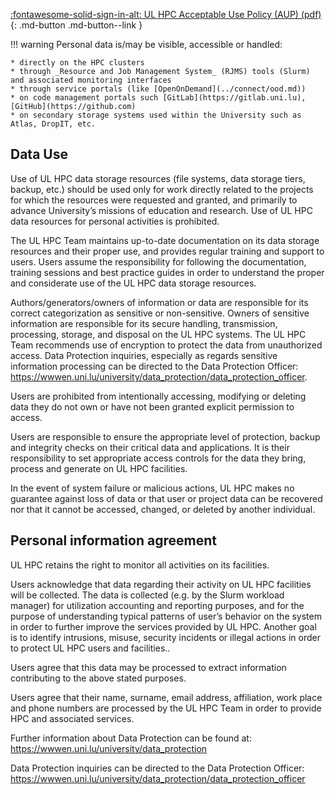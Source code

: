 
[:fontawesome-solid-sign-in-alt: UL HPC Acceptable Use Policy (AUP) (pdf)](https://hpc.uni.lu/download/documents/Uni.lu-HPC-Facilities_Acceptable-Use-Policy_v2.0.pdf){: .md-button .md-button--link }

!!! warning
    Personal data is/may be visible, accessible or handled:

    * directly on the HPC clusters
    * through _Resource and Job Management System_ (RJMS) tools (Slurm) and associated monitoring interfaces
    * through service portals (like [OpenOnDemand](../connect/ood.md))
    * on code management portals such [GitLab](https://gitlab.uni.lu), [GitHub](https://github.com)
    * on secondary storage systems used within the University such as Atlas, DropIT, etc.


## Data Use

Use of UL HPC data storage resources (file systems, data storage tiers, backup, etc.) should be used only for work directly related to the projects for which the resources were requested and granted, and primarily to advance University’s missions of education and research. Use of UL HPC data resources for personal activities is prohibited.

The UL HPC Team maintains up-to-date documentation on its data storage resources and their proper use, and provides regular training and support to users.
Users assume the responsibility for following the documentation, training sessions and best practice guides in order to understand the proper and considerate use of the UL HPC data storage resources.

Authors/generators/owners of information or data are responsible for its correct categorization as sensitive or non-sensitive. Owners of sensitive information are responsible for its secure handling, transmission, processing, storage, and disposal on the UL HPC systems. The UL HPC Team recommends use of encryption to protect the data from unauthorized access. Data Protection inquiries, especially as regards sensitive information processing can be directed to the Data Protection Officer: https://wwwen.uni.lu/university/data_protection/data_protection_officer.

Users are prohibited from intentionally accessing, modifying or deleting data they do not own or have not been granted explicit permission to access.

Users are responsible to ensure the appropriate level of protection, backup and integrity checks on their critical data and applications. It is their responsibility to set appropriate access controls for the data they bring, process and generate on UL HPC facilities.

In the event of system failure or malicious actions, UL HPC makes no guarantee against loss of data or that user or project data can be recovered nor that it cannot be accessed, changed, or deleted by another individual.

## Personal information agreement

UL HPC retains the right to monitor all activities on its facilities.

Users acknowledge that data regarding their activity on UL HPC facilities will be collected. The data is collected (e.g. by the Slurm workload manager) for utilization accounting and reporting purposes, and for the purpose of understanding typical patterns of user’s behavior on the system in order to further improve the services provided by UL HPC. Another goal is to identify intrusions, misuse, security incidents or illegal actions in order to protect UL HPC users and facilities..

Users agree that this data may be processed to extract information contributing to the above stated purposes.

Users agree that their name, surname, email address, affiliation, work place and phone numbers are processed by the UL HPC Team in order to provide HPC and associated services.

Further information about Data Protection can be found at:
https://wwwen.uni.lu/university/data_protection

Data Protection inquiries can be directed to the Data Protection Officer:
https://wwwen.uni.lu/university/data_protection/data_protection_officer
